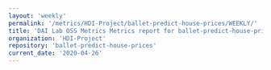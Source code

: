 ```yaml
---
layout: 'weekly'
permalink: '/metrics/HDI-Project/ballet-predict-house-prices/WEEKLY/'
title: 'DAI Lab OSS Metrics Metrics report for ballet-predict-house-prices | WEEKLY-REPORT-2020-04-26'
organization: 'HDI-Project'
repository: 'ballet-predict-house-prices'
current_date: '2020-04-26'
---
```

